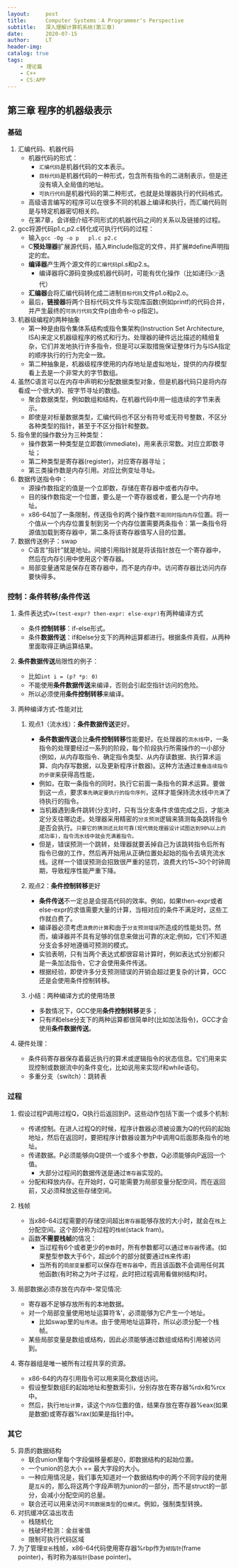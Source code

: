 ```yaml
---
layout:     post
title:      Computer Systems：A Programmer's Perspective
subtitle:   深入理解计算机系统(第三章)
date:       2020-07-15
author:     LT
header-img: 
catalog: true
tags:
    - 理论篇
    - C++
    - CS:APP
---
```



## 第三章 程序的机器级表示

### 基础
1. 汇编代码、机器代码
    - 机器代码的形式：
        * `汇编代码`是机器代码的文本表示。
        * `目标代码`是机器代码的一种形式，包含所有指令的二进制表示，但是还没有填入全局值的地址。
        * `可执行代码`是机器代码的第二种形式，也就是处理器执行的代码格式。    
    - 高级语言编写的程序可以在很多不同的机器上编译和执行，而汇编代码则是与特定机器密切相关的。
    - 在第7章，会详细介绍不同形式的机器代码之间的关系以及链接的过程。
2. gcc将源代码p1.c,p2.c转化成可执行代码的过程：
    - 输入`gcc -Og -o p   pl.c p2.c`
    - C**预处理器**扩展源代码，插入#include指定的文件，并扩展#define声明指定的宏。
    - **编译器**产生两个源文件的`汇编代码`pl.s和p2.s。
        * 编译器将C源码变换成机器代码时，可能有优化操作（比如递归👉迭代）
    - **汇编器**会将汇编代码转化成二进制`目标代码`文件p1.o和p2.o。
    - 最后，**链接器**将两个目标代码文件与实现库函数(例如printf)的代码合并，并产生最终的`可执行代码`文件p(由命令-o p指定)。
3. 机器级编程的两种抽象
    - 第一种是由指令集体系结构或指令集架构(Instruction Set Architecture,  ISA)来定义机器级程序的格式和行为。处理器的硬件远比描述的精细复杂，它们并发地执行许多指令，但是可以采取措施保证整体行为与ISA指定的顺序执行的行为完全一致。
    - 第二种抽象是，机器级程序使用的内存地址是虚拟地址，提供的内存模型看上去是一个非常大的字节数组。
4. 虽然C语言可以在内存中声明和分配数据类型对象，但是机器代码只是将内存看成一个很大的、按字节寻址的数组。
    - 聚合数据类型，例如数组和结构，在机器代码中用一组连续的字节来表示。
    - 即使是对标量数据类型，汇编代码也不区分有符号或无符号整数，不区分各种类型的指针，甚至于不区分指针和整数。
5. 指令里的操作数分为三种类型：
    - 操作数第一种类型是立即数(immediate)，用来表示常数。对应立即数寻址；
    - 第二种类型是寄存器(register)，对应寄存器寻址；
    - 第三类操作数是内存引用。对应比例变址寻址。
6. 数据传送指令中：
    - 源操作数指定的值是一个立即数，存储在寄存器中或者内存中。
    - 目的操作数指定一个位置，要么是一个寄存器或者，要么是一个内存地址。
    - x86-64加了一条限制，传送指令的两个操作数`不能同时指向内存`位置。将一个值从一个内存位置复制到另一个内存位置需要两条指令：第一条指令将源值加载到寄存器中，第二条将该寄存器值写人目的位置。
7. 数据传送例子：swap
    - C语言“指针”就是地址。间接引用指针就是将该指针放在一个寄存器中，然后在内存引用中使用这个寄存器。
    - 局部变量通常是保存在寄存器中，而不是内存中。访问寄存器比访问内存要快得多。
     

### 控制：条件转移/条件传送
1. 条件表达式`V=(test-expr? then-expr: else-expr)`有两种编译方式
    - 条件**控制转移**：if-else形式。
    - 条件**数据传送**：if和else分支下的两种运算都进行。根据条件真假，从两种里面取得正确运算结果。
2. **条件数据传送**局限性的例子：
    - 比如`int i = (p? *p: 0)`
    - 不能使用**条件数据传送**来编译，否则会引起空指针访问的危险。
    - 所以必须使用**条件控制转移**来编译。

3. 两种编译方式-性能对比
    1. 观点1（流水线）：**条件数据传送**更好。
        - **条件数据传送**会比**条件控制转移**性能要好。在处理器的`流水线`中，一条指令的处理要经过一系列的阶段，每个阶段执行所需操作的一小部分(例如，从内存取指令、确定指令类型、从内存读数据、执行算术运算、向内存写数据，以及更新程序计数器)。这种方法通过`重叠连续指令的步骤`来获得高性能，
        - 例如，在取一条指令的同时，执行它前面一条指令的算术运算。要做到这一点，要求`事先确定要执行的指令序列`，这样才能保持流水线中`充满`了待执行的指令。
        - 当机器遇到条件跳转(分支)时，只有当分支条件求值完成之后，才能决定分支往哪边走。处理器采用精密的`分支预测`逻辑来猜测每条跳转指令是否会执行。`只要它的猜测还比较可靠(现代微处理器设计试图达到90%以上的成功率)，指令流水线中就会充满着指令。`
        - 但是，错误预测一个跳转，处理器就要丢掉自己为该跳转指令后所有指令已做的工作，然后再开始用从正确位置处起始的指令去填充流水线。这样一个错误预测会招致很严重的惩罚，浪费大约15~30个时钟周期，导致程序性能严重下降。

    2. 观点2：**条件控制转移**更好
        - **条件传送**不一定总是会提高代码的效率。例如，如果then-expr或者else-expr的求值需要大量的计算，当相对应的条件不满足时，这些工作就白费了。
        - 编译器必须考虑`浪费的计算`和由于`分支预测错误`所造成的性能处罚。然而，编译器并不具有足够的信息来做出可靠的决定;例如，它们不知道分支会多好地遵循可预测的模式。
        - 实验表明，只有当两个表达式都很容易计算时，例如表达式分别都只是一条加法指令，它才会使用条件传送。
        - 根据经验，即使许多分支预测错误的开销会超过更复杂的计算，GCC还是会使用条件控制转移。

    3. 小结：两种编译方式的使用场景
        - 多数情况下，GCC使用**条件控制转移**更多；
        - 只有if和else分支下的两种运算都很简单时(比如加法指令)，GCC才会使用**条件数据传送**。

4. 硬件处理：
    - 条件码寄存器保存着最近执行的算术或逻辑指令的状态信息。它们用来实现控制或数据流中的条件变化，比如说用来实现if和while语句。
    - 多重分支（switch）：跳转表


### 过程
1. 假设过程P调用过程Q，Q执行后返回到P。这些动作包括下面一个或多个机制:
    - 传递控制。在进人过程Q的时候，程序计数器必须被设置为Q的代码的起始地址，然后在返回时，要把程序计数器设置为P中调用Q后面那条指令的地址。
    - 传递数据。P必须能够向Q提供一个或多个参数，Q必须能够向P返回一个值。
        * 大部分过程间的数据传送是通过`寄存器`实现的。
    - 分配和释放内存。在开始时，Q可能需要为局部变量分配空间，而在返回前，又必须释放这些存储空间。

2. 栈帧
    - 当x86-64过程需要的存储空间超出`寄存器`能够存放的大小时，就会在`栈`上分配空间。这个部分称为过程的`栈帧`(stack fram)。
    - 函数**不需要栈帧**的情况：
        * 当过程有6个或者更少的`参数`时，所有参数都可以通过`寄存器`传递。(如果整型参数大于6个，超出6个的部分就要通过`栈`来传递)
        * 当所有的`局部变量`都可以保存在`寄存器`中，而且该函数不会调用任何其他函数(有时称之为叶子过程，此时把过程调用看做树结构)时。
3. 局部数据必须存放在内存中-常见情况:
    - 寄存器不足够存放所有的本地数据。
    - 对一个局部变量使用地址运算符‘&’，必须能够为它产生一个地址。
        * 比如swap里的`址传递`。由于使用地址运算符，所以必须分配一个栈帧。
    - 某些局部变量是数组或结构，因此必须能够通过数组或结构引用被访问到。
4. 寄存器组是唯一被所有过程共享的资源。
    - x86-64的内存引用指令可以用来简化数组访问。
    - 假设整型数组E的起始地址和整数索引i，分别存放在寄存器%rdx和%rcx中。
    - 然后，执行`地址计算`，读这个`内存`位置的值，结果存放在寄存器%eax(如果是数据)或寄存器%rax(如果是指针)中。

### 其它    
5. 异质的数据结构
    - 联合union里每个字段偏移量都是0，即数据结构的起始位置。
    - 一个union的总大小 == 最大字段的大小。
    - 一种应用情况是，我们事先知道对一个数据结构中的两个不同字段的使用是`互斥`的，那么将这两个字段声明为union的一部分，而不是struct的一部分，会减小分配空间的总量。
    - 联合还可以用来访问`不同数据类型`的`位模式`。例如，强制类型转换。
6. 对抗缓冲区溢出攻击
    - 栈随机化    
    - 栈破坏检测：金丝雀值
    - 限制可执行代码区域
7. 为了管理`变长`栈帧，x86-64代码使用寄存器%rbp作为`帧指针`(frame pointer)，有时称为`基指针`(base pointer)。

